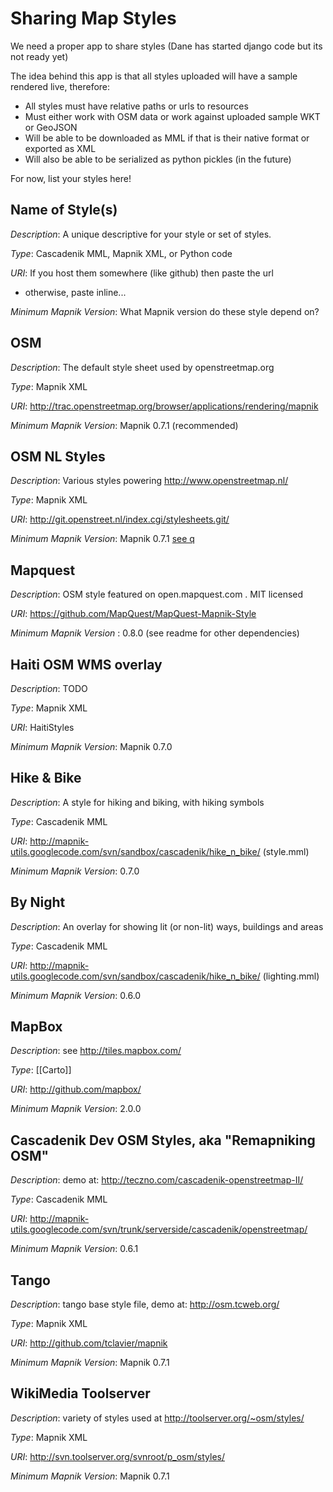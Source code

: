 <!-- Name: StyleShare -->
<!-- Version: 15 -->
<!-- Last-Modified: 2011/05/16 07:42:34 -->
<!-- Author: Harry Wood -->

# Sharing Map Styles

We need a proper app to share styles (Dane has started django code but its not ready yet)

The idea behind this app is that all styles uploaded will have a sample rendered live, therefore:
  * All styles must have relative paths or urls to resources
  * Must either work with OSM data or work against uploaded sample WKT or GeoJSON
  * Will be able to be downloaded as MML if that is their native format or exported as XML
  * Will also be able to be serialized as python pickles (in the future)

For now, list your styles here!

## Name of Style(s)

*Description*: A unique descriptive for your style or set of styles.

*Type*: Cascadenik MML, Mapnik XML, or Python code 

*URI*: If you host them somewhere (like github) then paste the url
  * otherwise, paste inline...

*Minimum Mapnik Version*: What Mapnik version do these style depend on?


## OSM

*Description*: The default style sheet used by openstreetmap.org

*Type*: Mapnik XML

*URI*: http://trac.openstreetmap.org/browser/applications/rendering/mapnik

*Minimum Mapnik Version*: Mapnik 0.7.1 (recommended)



## OSM NL Styles


*Description*: Various styles powering http://www.openstreetmap.nl/

*Type*: Mapnik XML

*URI*: http://git.openstreet.nl/index.cgi/stylesheets.git/

*Minimum Mapnik Version*: Mapnik 0.7.1 [see q](http://help.openstreetmap.org/questions/1746/running-generate_image-gives-features-only-present-in-mapnik-version-071-error)

## Mapquest

*Description*: OSM style featured on open.mapquest.com .   MIT licensed

*URI*: https://github.com/MapQuest/MapQuest-Mapnik-Style

*Minimum Mapnik Version* : 0.8.0  (see readme for other dependencies)

## Haiti OSM WMS overlay

*Description*: TODO

*Type*: Mapnik XML

*URI*: HaitiStyles

*Minimum Mapnik Version*: Mapnik 0.7.0

## Hike & Bike

*Description*: A style for hiking and biking, with hiking symbols

*Type*: Cascadenik MML

*URI*: http://mapnik-utils.googlecode.com/svn/sandbox/cascadenik/hike_n_bike/ (style.mml)

*Minimum Mapnik Version*: 0.7.0 

## By Night

*Description*: An overlay for showing lit (or non-lit) ways, buildings and areas

*Type*: Cascadenik MML

*URI*: http://mapnik-utils.googlecode.com/svn/sandbox/cascadenik/hike_n_bike/ (lighting.mml)

*Minimum Mapnik Version*: 0.6.0

## MapBox

*Description*: see http://tiles.mapbox.com/

*Type*: [[Carto]]

*URI*: http://github.com/mapbox/

*Minimum Mapnik Version*: 2.0.0

## Cascadenik Dev OSM Styles, aka "Remapniking OSM"

*Description*: demo at: http://teczno.com/cascadenik-openstreetmap-II/

*Type*: Cascadenik MML

*URI*: http://mapnik-utils.googlecode.com/svn/trunk/serverside/cascadenik/openstreetmap/

*Minimum Mapnik Version*: 0.6.1

## Tango

*Description*: tango base style file, demo at: http://osm.tcweb.org/

*Type*: Mapnik XML

*URI*: http://github.com/tclavier/mapnik

*Minimum Mapnik Version*: Mapnik 0.7.1

## WikiMedia Toolserver

*Description*: variety of styles used at http://toolserver.org/~osm/styles/

*Type*: Mapnik XML

*URI*: http://svn.toolserver.org/svnroot/p_osm/styles/

*Minimum Mapnik Version*: Mapnik 0.7.1


